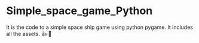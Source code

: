 # Simple_space_game_Python
It is the code to a simple space ship game using python pygame. It includes all the assets. 👍 💯
